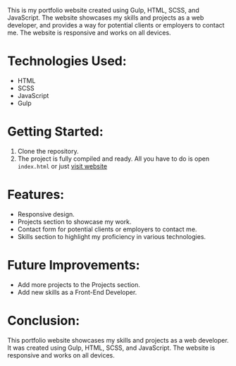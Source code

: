 This is my portfolio website created using Gulp, HTML, SCSS, and JavaScript. The website showcases my skills and projects as a web developer, and provides a way for potential clients or employers to contact me. The website is responsive and works on all devices.

# Technologies Used:
* HTML
* SCSS
* JavaScript
* Gulp
# Getting Started:
1. Clone the repository.
2. The project is fully compiled and ready. All you have to do is open `index.html` or just [visit website](https://joulence.github.io/portfolio/)
# Features:
* Responsive design.
* Projects section to showcase my work.
* Contact form for potential clients or employers to contact me.
* Skills section to highlight my proficiency in various technologies.
# Future Improvements:
* Add more projects to the Projects section.
* Add new skills as a Front-End Developer.
# Conclusion:
This portfolio website showcases my skills and projects as a web developer. It was created using Gulp, HTML, SCSS, and JavaScript. The website is responsive and works on all devices.
